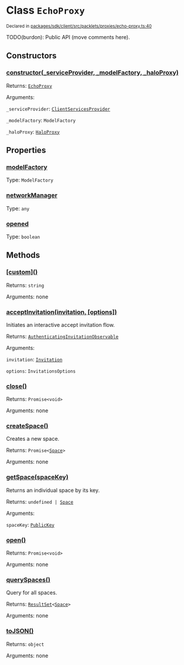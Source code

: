 # Class `EchoProxy`
<sub>Declared in [packages/sdk/client/src/packlets/proxies/echo-proxy.ts:40](https://github.com/dxos/protocols/blob/main/packages/sdk/client/src/packlets/proxies/echo-proxy.ts#L40)</sub>


TODO(burdon): Public API (move comments here).

## Constructors
### [constructor(_serviceProvider, _modelFactory, _haloProxy)](https://github.com/dxos/protocols/blob/main/packages/sdk/client/src/packlets/proxies/echo-proxy.ts#L50)


Returns: <code>[EchoProxy](/api/@dxos/client/classes/EchoProxy)</code>

Arguments: 

`_serviceProvider`: <code>[ClientServicesProvider](/api/@dxos/client/interfaces/ClientServicesProvider)</code>

`_modelFactory`: <code>ModelFactory</code>

`_haloProxy`: <code>[HaloProxy](/api/@dxos/client/classes/HaloProxy)</code>

## Properties
### [modelFactory](https://github.com/dxos/protocols/blob/main/packages/sdk/client/src/packlets/proxies/echo-proxy.ts#L70)
Type: <code>ModelFactory</code>
### [networkManager](https://github.com/dxos/protocols/blob/main/packages/sdk/client/src/packlets/proxies/echo-proxy.ts#L77)
Type: <code>any</code>
### [opened](https://github.com/dxos/protocols/blob/main/packages/sdk/client/src/packlets/proxies/echo-proxy.ts#L87)
Type: <code>boolean</code>

## Methods
### [\[custom\]()](https://github.com/dxos/protocols/blob/main/packages/sdk/client/src/packlets/proxies/echo-proxy.ts#L56)


Returns: <code>string</code>

Arguments: none
### [acceptInvitation(invitation, \[options\])](https://github.com/dxos/protocols/blob/main/packages/sdk/client/src/packlets/proxies/echo-proxy.ts#L203)


Initiates an interactive accept invitation flow.

Returns: <code>[AuthenticatingInvitationObservable](/api/@dxos/client/interfaces/AuthenticatingInvitationObservable)</code>

Arguments: 

`invitation`: <code>[Invitation](/api/@dxos/client/interfaces/Invitation)</code>

`options`: <code>InvitationsOptions</code>
### [close()](https://github.com/dxos/protocols/blob/main/packages/sdk/client/src/packlets/proxies/echo-proxy.ts#L135)


Returns: <code>Promise&lt;void&gt;</code>

Arguments: none
### [createSpace()](https://github.com/dxos/protocols/blob/main/packages/sdk/client/src/packlets/proxies/echo-proxy.ts#L151)


Creates a new space.

Returns: <code>Promise&lt;[Space](/api/@dxos/client/interfaces/Space)&gt;</code>

Arguments: none
### [getSpace(spaceKey)](https://github.com/dxos/protocols/blob/main/packages/sdk/client/src/packlets/proxies/echo-proxy.ts#L189)


Returns an individual space by its key.

Returns: <code>undefined | [Space](/api/@dxos/client/interfaces/Space)</code>

Arguments: 

`spaceKey`: <code>[PublicKey](/api/@dxos/client/classes/PublicKey)</code>
### [open()](https://github.com/dxos/protocols/blob/main/packages/sdk/client/src/packlets/proxies/echo-proxy.ts#L91)


Returns: <code>Promise&lt;void&gt;</code>

Arguments: none
### [querySpaces()](https://github.com/dxos/protocols/blob/main/packages/sdk/client/src/packlets/proxies/echo-proxy.ts#L196)


Query for all spaces.

Returns: <code>[ResultSet](/api/@dxos/client/classes/ResultSet)&lt;[Space](/api/@dxos/client/interfaces/Space)&gt;</code>

Arguments: none
### [toJSON()](https://github.com/dxos/protocols/blob/main/packages/sdk/client/src/packlets/proxies/echo-proxy.ts#L61)


Returns: <code>object</code>

Arguments: none